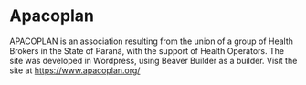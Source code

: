 # Apacoplan

APACOPLAN is an association resulting from the union of a group of Health Brokers in the State of Paraná, with the support of Health Operators.
The site was developed in Wordpress, using Beaver Builder as a builder.
Visit the site at https://www.apacoplan.org/
